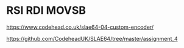 # RSI RDI MOVSB

https://www.codehead.co.uk/slae64-04-custom-encoder/

https://github.com/CodeheadUK/SLAE64/tree/master/assignment_4